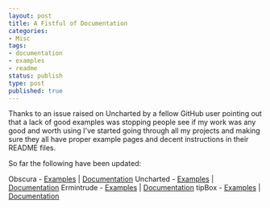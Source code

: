 ```yaml
--- 
layout: post
title: A Fistful of Documentation
categories:
- Misc
tags: 
- documentation
- examples
- readme
status: publish
type: post
published: true
---
```


Thanks to an issue raised on Uncharted by a fellow GitHub user pointing out that a lack of good examples was stopping people see if my work was any good and worth using I've started going through all my projects 
and making sure they all have proper example pages and decent instructions in their README files.

So far the following have been updated:

Obscura - [Examples](http://oinutter.github.com/Obscura/) | [Documentation](http://github.com/OiNutter/Obscura#readme)
Uncharted - [Examples](http://oinutter.github.com/uncharted/) | [Documentation](http://github.com/OiNutter/uncharted#readme)
Ermintrude - [Examples](http://oinutter.github.com/ermintrude/) | [Documentation](http://github.com/OiNutter/ermintrude#readme)
tipBox - [Examples](http://oinutter.github.com/tipBox/) | [Documentation](http://github.com/OiNutter/tipBox#readme)
